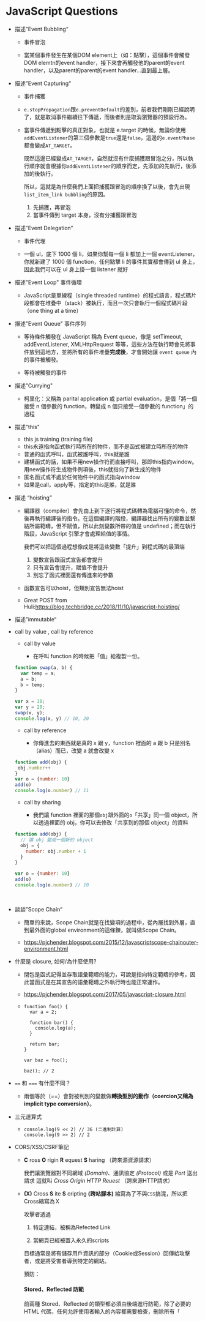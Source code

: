 # JavaScript Questions

- 描述”Event Bubbling“
  
  - 事件冒泡
  
  - 當某個事件發生在某個DOM element上（如：點擊），這個事件會觸發DOM elemtn的event handler，接下來會再觸發他的parent的event handler，以及parent的parent的event handler…直到最上層。

- 描述”Event Capturing“
  
  - 事件捕獲
  
  - `e.stopPropagation`跟`e.preventDefault`的差別，前者我們剛剛已經說明了，就是取消事件繼續往下傳遞，而後者則是取消瀏覽器的預設行為。
  
  - 當事件傳遞到點擊的真正對象，也就是 e.target 的時候，無論你使用`addEventListener`的第三個參數是`true`還是`false`，這邊的`e.eventPhase`都會變成`AT_TARGET`。
    
    既然這邊已經變成`AT_TARGET`，自然就沒有什麼捕獲跟冒泡之分，所以執行順序就會根據你`addEventListener`的順序而定，先添加的先執行，後添加的後執行。
    
    所以，這就是為什麼我們上面把捕獲跟冒泡的順序換了以後，會先出現`list_item_link bubbling`的原因。
    
    1. 先捕獲，再冒泡
    2. 當事件傳到 target 本身，沒有分捕獲跟冒泡

- 描述”Event Delegation“
  
  - 事件代理
  
  - 一個 ul，底下 1000 個 li，如果你幫每一個 li 都加上一個 eventListener，你就新建了 1000 個 function，任何點擊 li 的事件其實都會傳到 ul 身上，因此我們可以在 ul 身上掛一個 listener 就好

- 描述"Event Loop" 事件循環
  
  - JavaScript是單線程（single threaded runtime）的程式語言，程式碼片段都會在堆疊中（stack）被執行，而且一次只會執行一個程式碼片段（one thing at a time）

- 描述"Event Queue" 事件序列
  
  - 等待條件觸發在 JavaScript 稱為 Event queue，像是 setTimeout, addEventListener, XMLHttpRequest 等等，這些方法在執行時會先將事件放到這地方，並將所有的事件堆疊**完成後**，才會開始讓 `event queue` 內的事件被觸發。
  
  - 等待被觸發的事件

- 描述"Currying"
  
  - 柯里化：又稱為 parital application 或 partial evaluation，是個「將一個接受 n 個參數的 function，轉變成 n 個只接受一個參數的 function」的過程

- 描述"this"
  
  - this js training (training file)
  - this永遠指向函式執行時所在的物件，而不是函式被建立時所在的物件
  - 普通的函式呼叫，函式被誰呼叫，this就是誰
  - 建構函式的話，如果不用new操作符而直接呼叫，那即this指向window。用new操作符生成物件例項後，this就指向了新生成的物件
  - 匿名函式或不處於任何物件中的函式指向window
  - 如果是call，apply等，指定的this是誰，就是誰

- 描述 “hoisting”
  
  - 編譯器（compiler）會先由上到下逐行將程式碼轉為電腦可懂的命令，然後再執行編譯後的指令。在這個編譯的階段，編譯器找出所有的變數並繫結所屬範疇，但不賦值，所以此刻變數所帶的值是
     undefined；而在執行階段，JavaScript 引擎才會處理給值的事情。
    
    我們可以把這個過程想像成是將這些變數「提升」到程式碼的最頂端
    
    1. 變數宣告跟函式宣告都會提升
    2. 只有宣告會提升，賦值不會提升
    3. 別忘了函式裡面還有傳進來的參數
  
  - 函數宣告可以hoist，但類別宣告無法hoist
  
  - Great POST from Huli:https://blog.techbridge.cc/2018/11/10/javascript-hoisting/

- 描述”immutable“

- call by value , call by reference
  
  - call by value
    
    - 在呼叫 function 的時候把「值」給複製一份。
  
  ```js
  function swap(a, b) {
    var temp = a;
    a = b;
    b = temp;
  }
  
  var x = 10;
  var y = 20;
  swap(x, y);
  console.log(x, y) // 10, 20
  ```
  
  - call by reference
    
    - 你傳進去的東西就是真的 x 跟 y，function 裡面的 a 跟 b 只是別名（alias）而已，改變 a 就會改變 x
  
  ```js
  function add(obj) {
   obj.number++
  }
  var o = {number: 10}
  add(o)
  console.log(o.number) // 11
  ```
  
  - call by sharing
    
    - 我們讓 function 裡面的那個`obj`跟外面的`o`「共享」同一個 object，所以透過裡面的 obj，你可以去修改「共享到的那個 object」的資料
  
  ```js
  function add(obj) {
    // 讓 obj 變成一個新的 object
    obj = {
      number: obj.number + 1
    }
  }
  
  var o = {number: 10}
  add(o)
  console.log(o.number) // 10
  ```

    

- 談談”Scope Chain“
  
  - 簡單的來說，Scope Chain就是在找變項的過程中，從內層找到外層，直到最外面的global environment的這條鍊，就叫做Scope Chain。
  
  - https://pjchender.blogspot.com/2015/12/javascriptscope-chainouter-environment.html

- 什麼是 closure, 如何/為什麼使用?
  
  - 閉包是函式記得並存取語彙範疇的能力，可說是指向特定範疇的參考，因此當函式是在其宣告的語彙範疇之外執行時也能正常運作。
  
  - https://pjchender.blogspot.com/2017/05/javascript-closure.html
  
  - ```
    function foo() {
      var a = 2;
    
      function bar() {
        console.log(a);
      }
    
      return bar;
    }
    
    var baz = foo();
    
    baz(); // 2
    ```

- `==` 和 `===` 有什麼不同？
  
  - 兩個等於（==）會對被判別的變數做**轉換型別的動作（coercion又稱為implicit type conversion）**。

- 三元運算式
  
  - ```
    console.log(9 << 2) // 36 (二進制計算)
    console.log(9 >> 2) // 2
    ```

- CORS/XSS/CSRF筆記
  
  - **C** ross **O** rigin **R** equest **S** haring （跨來源資源請求）
    
    我們讓瀏覽器對不同網域 *(Domain)*、通訊協定 *(Protocol)* 或是 *Port* 送出請求
    這就叫 *Cross Origin HTTP Reuest* （跨來源HTTP請求）
  
  - **(X)** Cross **S** ite **S** cripting **(跨站腳本)** 縮寫為了不與`CSS`搞混，所以把Cross縮寫為Ｘ
    
    攻擊者透過
    
    1. 特定連結，被稱為Refected Link
    
    2. 當網頁已經被置入永久的scripts
    
    目標通常是將有儲存用戶資訊的部分（Cookie或Session）回傳給攻擊者，或是將受害者導到特定的網站。
    
    預防：
    
    #### Stored、Reflected 防範
    
    前兩種 Stored、Reflected 的類型都必須由後端進行防範，除了必要的 HTML 代碼，任何允許使用者輸入的內容都需要檢查，刪除所有「<script>」、「 onerror=」及其他任何可能執行代碼的字串。當瀏覽器解析時遇到右欄的文字內容，會認為是左欄的字元，但絕對不會當成代碼的部份，而是純粹的文字，所以顯示上還是會像左邊的字元。
    
    #### DOM-Based 防範
    
    其他兩種類型必須由後端來防範，而 DOM-Based 則必須由前端來防範，但基本上還是跟前面的原則相同。
    
    另外不同的一點就是應該選擇正確的方法、屬性來操作
     DOM，譬如前面的示範中會產生漏洞的主要原因是「 document.getElementById('show_name').innerHTML
     = name; 」中的「 innerHTML 」屬性，此屬性代表插入的內容是合法的 HTML 字串，所以字串會解析成 DOM 物件。
    
    此處的話應該使用「 innerText 」，使用此屬性插入字串時，會被保證作為純粹的文字，也就不可能被插入惡意代碼執行了。
  
  - **C** ross **S** ite **R** equest **F** orgery （跨站請求偽造）
    
    Ex. 如果我的網站([http://exampleMe.com](http://exampleMe.com)) 上有個按鈕，是刪除文章用，點擊時送出這樣的請求 `GET /delete/article/:article_id`。
    
    那麼如果在別的網站上 ([http://exampleB.com](http://exampleB.com)) 有個按鈕，`href` 為 `http://exampleMe.com/delete/article/:article_id`，這樣的話，只要能取得瀏覽器內的cookie或session資訊，就能在別的網站偽造同樣的請求，刪除我自己網站上的文章。預防：
    
    #### Server 的防禦：
    
    簡單來說就是：「我要怎麼擋掉從別的 domain 來的 request」
    
    #### 檢查 Referer：
    
     request 的 header 裡面會帶一個欄位叫做 referer，代表這個 request 是從哪個地方過來的，可以檢查這個欄位看是不是合法的 domain，不是的話直接 reject 掉即可
    
    加上圖形驗證碼、簡訊驗證碼等等：就跟網路銀行轉帳的時候一樣，都會要你收簡訊驗證碼，多了這一道檢查就可以確保不會被 CSRF 攻擊
    
    #### CSRF token：
    
    要防止 CSRF 攻擊，我們其實只要確保有些資訊「只有使用者知道」即可。那該怎麼做呢？
    
    我們在 form 裡面加上一個 hidden 的欄位，叫做`csrftoken`，這裡面填的值由 server 隨機產生，並且存在 server 的 session 中
    
    #### browser 本身的防禦：
    
    成立 CSRF，是因為瀏覽器的機制所導致的，有沒有可能從瀏覽器方面下手，來解決這個問題呢？
    
    有！而且已經有了。而且啟用的方法非常非常簡單。
    
    Google 在 Chrome 51 版的時候正式加入了這個功能：[SameSite cookie](https://www.chromestatus.com/feature/4672634709082112)，對詳細運行原理有興趣的可參考：[draft-west-first-party-cookies-07](https://tools.ietf.org/html/draft-west-first-party-cookies-07)。

- 有使用過HTTP/2的經驗嗎？
  
  - 只需要單一網路連線（Single TCP connection），就可以連接網站伺服器，下載所有需要的資源。大大節省 HTTP/1.1 需要一直建立多個網路連線時的啟動時間浪費。
  
  - 連線多工（Multiplexing），在單一網路連線上，就可以同時傳輸多個 HTTP Request 和 Response，併發請求 ，CSS/JS/Images 等等資源。它的原理是將 Requests/Responses 都拆碎成小 frames 進行傳輸，而這些 frames 是可以交錯的，因此檔案再多也不怕，不會發生佔用網路連線（TCP connection）的情況。這就是為什麼在圖檔多的情況下，HTTP/2 特別有優勢。
  
  - 優先權設計([Prioritization](https://nghttp2.org/blog/2014/04/27/how-dependency-based-prioritization-works/))，伺服器可以決定例如 CSS 或 JavaScript 檔案，哪些要優先傳送。
  
  - Header 壓縮，在 HTTP/1.1 的 Headers 其實是沒有壓縮的，大小佔了約 200 bytes 到 2KB 不等，而且同一瀏覽器的每個 Requests 其實絕大部份的 Headers 都是重複的。HTTP/2 用了 [HPACK](https://http2.github.io/http2-spec/compression.html) 壓縮技術，大大減少每次都要重複傳輸一樣的 Headers。
  
  - Binary 二進位的封包結構設計，對伺服器和瀏覽器來說，可以更快的解析這些資料。冷知識：在 HTTP/1.1 定義了[四種解析訊息的方式](https://www.w3.org/Protocols/rfc2616/rfc2616-sec4.html#sec4.4)，在 HTTP/2 只需要一種。
  
  - 伺服器主動推送資源（Server Push），允許伺服器除了 HTML 之外，連同需要的 CSS/JavaScript/Images 檔案，主動推到瀏覽器的快取之中。不過，這個功能比較有爭議，一來他需要 Web 開發者額外描述有哪些檔案需要隨著 HTML 一起推送給瀏覽器，不是 Web 伺服器升級 HTTP/2 就自動會有。二來它不管瀏覽器是不是已經有快取這個資源，都會推送而造成頻寬浪費。因此實務上筆者認為可以改用瀏覽器的 [Prefetch](https://css-tricks.com/prefetching-preloading-prebrowsing/) 功能，讓客戶端的瀏覽器自己處理即可。
  
  - 合併圖片([Image Sprites](https://css-tricks.com/css-sprites/))，為了減少瀏覽器發送 Requests 的數量，就把很多小圖(例如Icon)合併成一張大圖下載，然後透過 CSS 樣式去切出其中一個小圖。這一招用起來其實很麻煩，因為每次新增小圖或修改，整張大圖都要重新產生過。
  
  - 合併 CSS 和 JavaScript 檔案，也是為了減少瀏覽器發送 Requests 的數量。但是開發的時候一定會拆成不同檔案才比較好維護，而最後佈署到伺服器時，需要額外去進行把檔案合併的動作。
  
  - 內插 CSS、JavaScript 或圖片，也是為了減少瀏覽器發送 Requests 的數量，就把原本應該獨立的檔案，直接內插到 HTML 裡面。圖片會用 Base64 編碼成純文字後置入。但這招會破壞瀏覽器快取機制，本來是可以單獨快取這些靜態資源的，內插後反而沒有快取了，而且圖片實際大小會變大浪費頻寬。
  
  - Domain 切分（Domain Sharding），瀏覽器針對同一個網址只能開六個網路連線，為了突破這個限制，網站者可能會拆多個子網域，用不同網址來下載圖片。另外也因為拆分不同 Domain 的關係，可以讓瀏覽器的 Cookie 不會送到這些次要網域，減少一點頻寬浪費。

- Asynchronous Programming
  
  - 同步Synchronous 簡意：一次執行一行程式
  
  - 非同步Asynchronous 簡意：同時執行
  
  - simple callback programing
    
    - https://codepen.io/Tim-chao/pen/BaNLNwQ
  
  - simple Promise programing
    
    - https://codepen.io/Tim-chao/pen/GRJjpqE
  
  - simple Await programing
    
    - https://codepen.io/Tim-chao/pen/VwLKvGW

- Naming convention
  
  - CamelCase(駝峰式命名法, camelCase) , ex: schoolClass
  
  - Pascal Case(PascalCase), ex:SchoolClass
  
  - Snake Case(Snake_Case), ex:school_Class
  
  - Kebeb Case(Kebeb-Case), ex:school-class

- API 與 JSONP
  
  - 「Application Programming Interface」，中文翻作應用程式介面
  
  - XMLHttpRequest（XHR）物件的方式來存取伺服器端的資料，可以讓你直接經由指定的 URL 擷取資料卻不用刷新整個網頁
  
  - 瀏覽器因為安全性的考量，[同源政策](https://developer.mozilla.org/zh-TW/docs/Web/JavaScript/Same_origin_policy_for_JavaScript)，Same-origin policy
  
  - CORS 全名為 Cross-Origin Resource Sharing，跨來源資源共享
    
    - JavaScript 中透過 fetch 或 XMLHttpRequest 存取資源時，需要遵守 CORS (Cross-Origin Resource Sharing，跨來源資源共用)。瀏覽器在發送請求之前會先發送 preflight request (預檢請求)，確認伺服器端設定正確的 `Access-Control-Allow-Methods`、`Access-Control-Allow-Headers` 及 `Access-Control-Allow-Origin` 等 header，才會實際發送請求。使用 cookie 的情況下還需額外設定 `Access-Control-Allow-Credentials` header
  
  - JSONP
    
    - 其實有些東西是不受同源政策限制的，例如說`<script>`這個 Tag，我們不是常常引用 CDN 或是 Google Analytics 之類的第三方套件嗎？網址都是其他 Domain 的，但是卻能正常載入
    
    - JSONP 就是利用`<script>`的這個特性來達成跨來源請求的
    
    - 利用 JSONP，也可以存取跨來源的資料。但 JSONP 的缺點就是你要帶的那些參數永遠都只能用附加在網址上的方式（GET）帶過去，沒辦法用 POST。
      
      如果能用 CORS 的話，還是應該優先考慮 CORS。
    
    - 簡易版本 實作jsonp範例:
      
      ```html
      <script>
        var response = {
          data: 'test'
        };
      </script>
      <script>
        console.log(response);
      </script>
      ```
    
    - Api 範例 jsonp 
      
      ```html
      <script src="https://another-origin.com/api/games"></script>
      <script>
        console.log(response);
      </script>
      ```

- JS higher order function (高階函式)

- JS原型鍊練習(file training)
  
  - new 做了什麼？
  
  - prototype chain
  
  - prototype

- `apply`、`bind`、`call` 是什麼？
  
  - apply
    
    - **apply()** 方法會呼叫一個以 this 的代表值和一個陣列形式的值組
    
    - 語法：fun.apply(thisArg, [argsArray])
    
    - ```js
      var person = {
        firstName : 'Tim',
        lastName : 'Lin',
        getFullName : function(){
          var fullname = this.firstName + ' ' + this.lastName;
          return fullname;
        }
      }
      const logName = function(location1 , location2){
        console.log('logged: ' + this.getFullName());
        console.log('Arguments: ' + location1 + location2);
      }
      var arg = ['Taiwan' , 'Taipei'];
      logName.apply(person, arg);
      ```
  
  - bind
    
    - 會建立一個新函式。該函式被呼叫時，會將 `this` 關鍵字設為給定的參數，並在呼叫時，帶有提供之前，給定順序的參數
    
    - 語法：fun.bind(thisArg[, arg1[, arg2[, ...]]])
    
    - ```js
      this.x = 9; // global x
      var module = {
        x: 81,
        getX: function(){return this.x},
      }
      // console.log(module.x); // 81
      var retrieveX = module.getX;
      console.log(retrieveX()); // 9
      var newRetrieveX = retrieveX.bind(module);
      console.log(newRetrieveX()); // 81
      ```
  
  - call
    
    - 使用給定的`this`參數以及分別給定的參數來呼叫某個函數
    
    - 語法：fun.call(thisArg[, arg1[, arg2[, ...]]])
    
    - ```js
      function Product(name, price) {
        this.name = name;
        this.price = price;
      
        if (price < 0)
          throw RangeError('Cannot create product "' + name + '" with a negative price');
        return this;
      }
      
      function Food(name, price) {
        Product.call(this, name, price);
        this.category = 'food';
      }
      Food.prototype = new Product();
      
      function Toy(name, price) {
        Product.call(this, name, price);
        this.category = 'toy';
      }
      Toy.prototype = new Product();
      
      var cheese = new Food('feta', 5);
      var fun = new Toy('robot', 40);
      ```

- `null`、`undefined`和 `undeclared`變數之間有什麼差異？
  
  - null > 是一個空的物件引用。“沒有物件”，即該處不應該有值
  
  - undeclared > (未宣告) 變數在未宣告並使用的狀況下會得到，瀏覽器會報錯，JS執行會中斷
  
  - undefined > (未定義) 表示變數曾被宣告．但值未被定義
